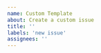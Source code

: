 ```yaml
---
name: Custom Template
about: Create a custom issue
title: ''
labels: 'new issue'
assignees: ''
---
```


<!--- Please DO NOT remove the automatically added 'new issue' label -->
<!--- Provide a general summary of the issue in the Title above -->
